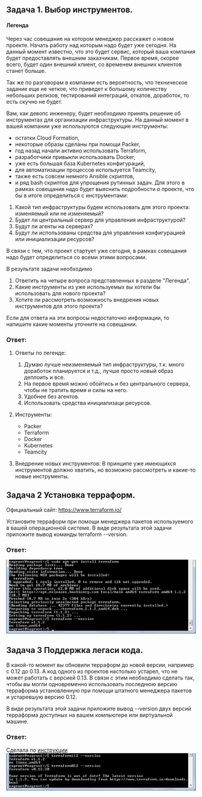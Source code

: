 ## Задача 1. Выбор инструментов.
#### Легенда
Через час совещание на котором менеджер расскажет о новом проекте. Начать работу над которым надо будет уже сегодня. На данный момент известно, что это будет сервис, который ваша компания будет предоставлять внешним заказчикам. Первое время, скорее всего, будет один внешний клиент, со временем внешних клиентов станет больше.

Так же по разговорам в компании есть вероятность, что техническое задание еще не четкое, что приведет к большому количеству небольших релизов, тестирований интеграций, откатов, доработок, то есть скучно не будет.

Вам, как девопс инженеру, будет необходимо принять решение об инструментах для организации инфраструктуры. На данный момент в вашей компании уже используются следующие инструменты:

* остатки Сloud Formation,
* некоторые образы сделаны при помощи Packer,
* год назад начали активно использовать Terraform,
* разработчики привыкли использовать Docker,
* уже есть большая база Kubernetes конфигураций,
* для автоматизации процессов используется Teamcity,
* также есть совсем немного Ansible скриптов,
* и ряд bash скриптов для упрощения рутинных задач.
Для этого в рамках совещания надо будет выяснить подробности о проекте, что бы в итоге определиться с инструментами:

1. Какой тип инфраструктуры будем использовать для этого проекта: изменяемый или не изменяемый?
2. Будет ли центральный сервер для управления инфраструктурой?
3. Будут ли агенты на серверах?
4. Будут ли использованы средства для управления конфигурацией или инициализации ресурсов?

В связи с тем, что проект стартует уже сегодня, в рамках совещания надо будет определиться со всеми этими вопросами.

В результате задачи необходимо
1. Ответить на четыре вопроса представленных в разделе "Легенда".
2. Какие инструменты из уже используемых вы хотели бы использовать для нового проекта?
3. Хотите ли рассмотреть возможность внедрения новых инструментов для этого проекта?

Если для ответа на эти вопросы недостаточно информации, то напишите какие моменты уточните на совещании.

### Ответ:
1. Ответы по легенде:
   1. Думаю лучше неизменяемый тип инфраструктуры, т.к. много доработок планируется и т.д., лучше просто новый образ деплоить и все.
   2. На первое время можно обойтись и без центрального сервера, чтобы не тратить время и силы на него.
   3. Удобнее без агентов.
   4. Использовать средства инициализаци ресурсов.

2. Инструменты:
   * Packer
   * Terraform
   * Docker
   * Kubernetes
   * Teamcity

3. Внедрение новых инструментов:
В принципе уже имеющихся инструментов должно хватить, но возможно рассмотреть и какие-то новые инструменты.






## Задача 2 Установка терраформ.
Официальный сайт: https://www.terraform.io/

Установите терраформ при помощи менеджера пакетов используемого в вашей операционной системе. В виде результата этой задачи приложите вывод команды terraform --version.

### Ответ:
![ ](ter07_01_1.jpg)

## Задача 3 Поддержка легаси кода.
В какой-то момент вы обновили терраформ до новой версии, например с 0.12 до 0.13. А код одного из проектов настолько устарел, что не может работать с версией 0.13. В связи с этим необходимо сделать так, чтобы вы могли одновременно использовать последнюю версию терраформа установленную при помощи штатного менеджера пакетов и устаревшую версию 0.12.

В виде результата этой задачи приложите вывод --version двух версий терраформа доступных на вашем компьютере или виртуальной машине.

### Ответ:
Сделала по [инструкции](https://coderoad.ru/60113774/%D0%9A%D0%B0%D0%BA-%D1%83%D1%81%D1%82%D0%B0%D0%BD%D0%BE%D0%B2%D0%B8%D1%82%D1%8C-%D0%BD%D0%B5%D1%81%D0%BA%D0%BE%D0%BB%D1%8C%D0%BA%D0%BE-%D0%B8%D0%BB%D0%B8-%D0%B4%D0%B2%D0%B5-%D0%B2%D0%B5%D1%80%D1%81%D0%B8%D0%B8-Terraform)
![ ](ter07_01_2.jpg)